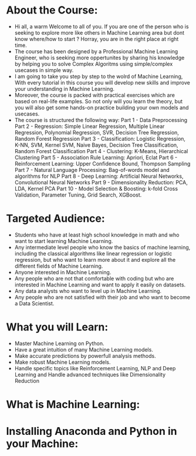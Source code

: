 # About the Course:
  - Hi all, a warm Welcome to all of you. If you are one of the person who is seeking to explore more like others in Machine Learning area but dont know where/how to start ? Horray, you are in the right place at right time.
  - The course has been designed by a Professional Machine Learning Engineer, who is seeking more oppertunites by sharing his knowledge by helping you to solve Complex Algoritms using simple/complex usecases in simple way.
  - I am going to take you step by step to the wolrd of Machine Learning, With every tutorial in this course you will develop new skills and improve your understanding in Machine Learning.
  - Moreover, the course is packed with practical exercises which are based on real-life examples. So not only will you learn the theory, but you will also get some hands-on practice building your own models and usecases.
  - The course is structured the following way:
  Part 1 - Data Preprocessing
  Part 2 - Regression: Simple Linear Regression, Multiple Linear Regression, Polynomial Regression, SVR, Decision Tree Regression, Random Forest Regression
  Part 3 - Classification: Logistic Regression, K-NN, SVM, Kernel SVM, Naive Bayes, Decision Tree Classification, Random Forest Classification
  Part 4 - Clustering: K-Means, Hierarchical Clustering
  Part 5 - Association Rule Learning: Apriori, Eclat
  Part 6 - Reinforcement Learning: Upper Confidence Bound, Thompson Sampling
  Part 7 - Natural Language Processing: Bag-of-words model and algorithms for NLP
  Part 8 - Deep Learning: Artificial Neural Networks, Convolutional Neural Networks
  Part 9 - Dimensionality Reduction: PCA, LDA, Kernel PCA
  Part 10 - Model Selection & Boosting: k-fold Cross Validation, Parameter Tuning, Grid Search, XGBoost.
  
# Targeted Audience:
  - Students who have at least high school knowledge in math and who want to start learning Machine Learning.
  - Any intermediate level people who know the basics of machine learning, including the classical algorithms like linear regression or logistic regression, but who want to learn more about it and explore all the different fields of Machine Learning.
  - Anyone interested in Machine Learning.
  - Any people who are not that comfortable with coding but who are interested in Machine Learning and want to apply it easily on datasets.
  - Any data analysts who want to level up in Machine Learning.
  - Any people who are not satisfied with their job and who want to become a Data Scientist.

# What you will Learn:
  - Master Machine Learning on Python.
  - Have a great intuition of many Machine Learning models.
  - Make accurate predictions by powerfull analysis methods.
  - Make robust Machine Learning models.
  - Handle specific topics like Reinforcement Learning, NLP and Deep Learning and Handle advanced techniques like Dimensionality Reduction
# What is Machine Learning:

# Installing Anaconda and Python in your Machine:
